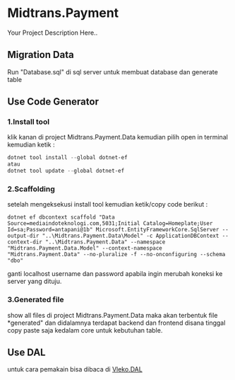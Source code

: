 # Midtrans.Payment
Your Project Description Here..

## Migration Data
Run "Database.sql" di sql server untuk membuat database dan generate table

## Use Code Generator
### 1.Install tool
klik kanan di project Midtrans.Payment.Data kemudian pilih open in terminal kemudian ketik :
```powershell
dotnet tool install --global dotnet-ef 
atau
dotnet tool update --global dotnet-ef
```
### 2.Scaffolding 
setelah mengeksekusi install tool kemudian ketik/copy code berikut :
```scaffold
dotnet ef dbcontext scaffold "Data Source=mediaindoteknologi.com,5031;Initial Catalog=Homeplate;User Id=sa;Password=antapani@1b" Microsoft.EntityFrameworkCore.SqlServer --output-dir "..\Midtrans.Payment.Data\Model" -c ApplicationDBContext --context-dir "..\Midtrans.Payment.Data" --namespace "Midtrans.Payment.Data.Model" --context-namespace "Midtrans.Payment.Data" --no-pluralize -f --no-onconfiguring --schema "dbo"
```
ganti localhost username dan password apabila ingin merubah koneksi ke server yang dituju.

### 3.Generated file
show all files di project Midtrans.Payment.Data maka akan terbentuk file *generated" dan didalamnya terdapat backend dan frontend disana tinggal copy paste saja kedalam core untuk kebutuhan table.

## Use DAL
untuk cara pemakain bisa dibaca di [Vleko.DAL](https://github.com/Vlekops/DAL)


